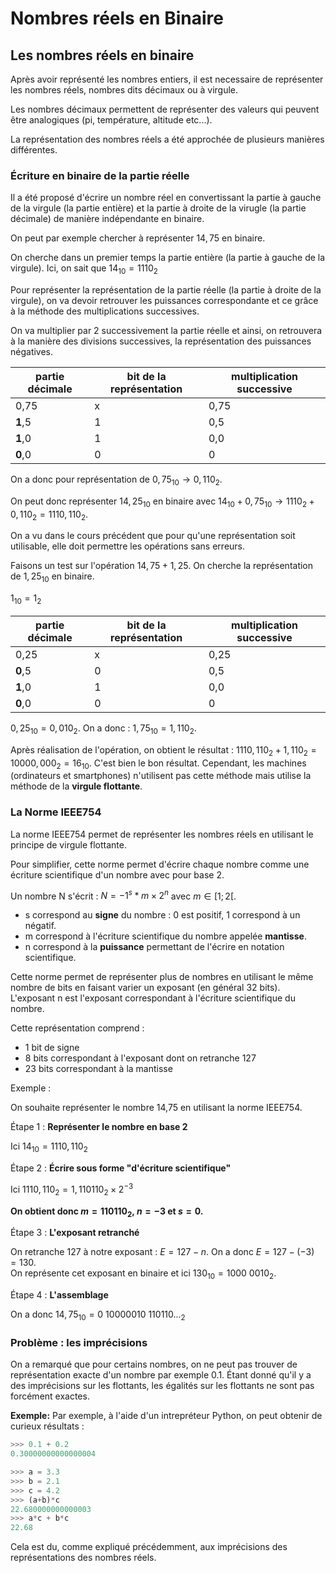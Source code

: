 # Nombres réels en Binaire

## Les nombres réels en binaire

Après avoir représenté les nombres entiers, il est necessaire de représenter les nombres réels, nombres dits décimaux ou à virgule.

Les nombres décimaux permettent de représenter des valeurs qui peuvent être analogiques (pi, température, altitude etc...).

La représentation des nombres réels a été approchée de plusieurs manières différentes.

### Écriture en binaire de la partie réelle

Il a été proposé d'écrire un nombre réel en convertissant la partie à gauche de la virgule (la partie entière) et la partie à droite de la virugle (la partie décimale) de manière indépendante en binaire.

On peut par exemple chercher à représenter $14,75$ en binaire.

On cherche dans un premier temps la partie entière (la partie à gauche de la virgule).
Ici, on sait que $14_{10} = 1110_2$

Pour représenter la représentation de la partie réelle (la partie à droite de la virgule), on va devoir retrouver les puissances correspondante et ce grâce à la méthode des multiplications successives.

On va multiplier par 2 successivement la partie réelle et ainsi, on retrouvera à la manière des divisions successives, la représentation des puissances négatives.

|partie décimale|bit de la représentation|multiplication successive|
|-|-|-|
|0,75|x|0,75|
|**1**,5|1|0,5|
|**1**,0|1|0,0|
|**0**,0|0|0|

On a donc pour représentation de $0,75_{10} \rightarrow 0,110_2$.

On peut donc représenter $14,25_{10}$ en binaire avec $14_{10} + 0,75_{10} \rightarrow 1110_2 + 0,110_2 = 1110,110_2$.

On a vu dans le cours précédent que pour qu'une représentation soit utilisable, elle doit permettre les opérations sans erreurs.

Faisons un test sur l'opération $14,75 + 1,25$.
On cherche la représentation de $1,25_{10}$ en binaire.

$1_{10} = 1_2$

|partie décimale|bit de la représentation|multiplication successive|
|-|-|-|
|0,25|x|0,25|
|**0**,5|0|0,5|
|**1**,0|1|0,0|
|**0**,0|0|0|

$0,25_{10} = 0,010_{2}$.
On a donc : $1,75_{10} = 1,110_{2}$.

Après réalisation de l'opération, on obtient le résultat : $1110,110_2 + 1,110_2 = 10000,000_2 = 16_{10}$. C'est bien le bon résultat.
Cependant, les machines (ordinateurs et smartphones) n'utilisent pas cette méthode mais utilise la méthode de la **virgule flottante**.

### La Norme IEEE754

La norme IEEE754 permet de représenter les nombres réels en utilisant le principe de virgule flottante.

Pour simplifier, cette norme permet d'écrire chaque nombre comme une écriture scientifique d'un nombre avec pour base 2.

Un nombre N s'écrit : $N = -1^s * m \times 2^n$ avec $m \in [1;2[$.

- s correspond au **signe** du nombre : 0 est positif, 1 correspond à un négatif.
- m correspond à l'écriture scientifique du nombre appelée **mantisse**.
- n correspond à la **puissance** permettant de l'écrire en notation scientifique.

Cette norme permet de représenter plus de nombres en utilisant le même nombre de bits en faisant varier un exposant (en général 32 bits).
L'exposant n est l'exposant correspondant à l'écriture scientifique du nombre.

Cette représentation comprend :

- 1 bit de signe
- 8 bits correspondant à l'exposant dont on retranche 127
- 23 bits correspondant à la mantisse

Exemple :

On souhaite représenter le nombre 14,75 en utilisant la norme IEEE754.

Étape 1 : **Représenter le nombre en base 2**  

Ici $14_{10} = 1110,110_2$

Étape 2 : **Écrire sous forme "d'écriture scientifique"**  

Ici $1110,110_2 = 1,110110_2 \times 2^{-3}$

**On obtient donc $m=110110_2$, $n=-3$ et $s=0$.**

Étape 3 : **L'exposant retranché**  

On retranche 127 à notre exposant : $E = 127 - n$.
On a donc $E = 127 - (-3) = 130$.  
On représente cet exposant en binaire et ici $130_{10} = 1000~0010_{2}$.

Étape 4 : **L'assemblage**  

On a donc $14,75_{10} = 0~10000010~110110..._{2}$


### Problème : les imprécisions

On a remarqué que pour certains nombres, on ne peut pas trouver de représentation exacte d'un nombre par exemple 0.1.
Étant donné qu'il y a des imprécisions sur les flottants, les égalités sur les flottants ne sont pas forcément exactes.

**Exemple:**
Par exemple, à l'aide d'un intrepréteur Python, on peut obtenir de curieux résultats :

```python
>>> 0.1 + 0.2
0.30000000000000004

>>> a = 3.3
>>> b = 2.1
>>> c = 4.2
>>> (a+b)*c
22.680000000000003
>>> a*c + b*c
22.68
```

Cela est du, comme expliqué précédemment, aux imprécisions des représentations des nombres réels.
